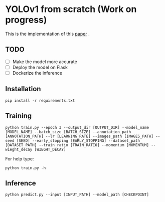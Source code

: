 # YOLOv1 from scratch (Work on progress)
This is the implementation of this [paper](https://arxiv.org/abs/1506.02640) . 

## TODO 
- [ ] Make the model more accurate
- [ ] Deploy the model on Flask
- [ ] Dockerize the inference

## Installation

`pip install -r requirements.txt`

## Training

```
python train.py --epoch 3 --output_dir [OUTPUT_DIR] --model_name [MODEL_NAME] --batch_size [BATCH_SIZE] --annotation_path [ANNOTATION_PATH] --lr [LEARNING_RATE] --images_path [IMAGES_PATH] --seed [SEED] --early_stopping [EARLY_STOPPING] --dataset_path [DATASET_PATH] --train_ratio [TRAIN_RATIO] --momentum [MOMENTUM] --wieght_decay [WIEGHT_DECAY]
```


For help type:

```
python train.py -h
```

## Inference 
```
python predict.py --input [INPUT_PATH] --model_path [CHECKPOINT]
```


